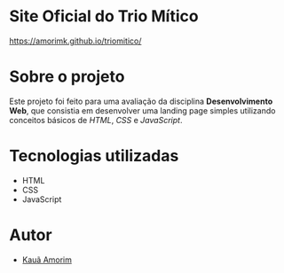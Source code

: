 # Site Oficial do Trio Mítico
https://amorimk.github.io/triomitico/

# Sobre o projeto

Este projeto foi feito para uma avaliação da disciplina **Desenvolvimento Web**, que consistia em desenvolver uma landing page simples utilizando conceitos básicos de *HTML*, *CSS* e *JavaScript*.

# Tecnologias utilizadas
- HTML
- CSS
- JavaScript

# Autor

- <a href="github.com/amorimk">Kauã Amorim</a>
